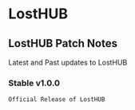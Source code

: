 # LostHUB

## LostHUB Patch Notes
Latest and Past updates to LostHUB

### Stable v1.0.0
```
Official Release of LostHUB
```

